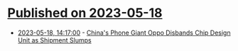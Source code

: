 # [Published on 2023-05-18](index.md)

* [2023-05-18, 14:17:00](https://soylentnews.org/article.pl?sid=23/05/18/0141255&from=rss) - [China's Phone Giant Oppo Disbands Chip Design Unit as Shipment Slumps](https://soylentnews.org/article.pl?sid=23/05/18/0141255&from=rss)
